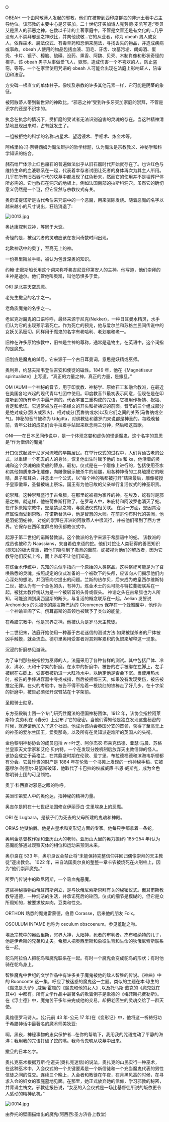 

O

OBEAH 一个由阿散蒂人发起的邪教，他们在被带到西印度群岛的非洲土著中占主导地位。该邪教的主要中心是牙买加。二十世纪牙买加诗人克劳德·麦凯写道:“奥贝艾是黑人的邪恶之神。在数以千计的土著家庭中，不管是文盲还是有文化的…几乎没有人不崇拜邪恶之神欧比，并向他致敬…它的从业者，称为 obeah 男人或女人，依靠巫术、魔法仪式、有毒草药和恐惧来施法，寻找丢失的物品，并造成疾病或事故。obeah 人使用的物品包括血液、羽毛、牙齿、坟墓污垢、朗姆酒、蛋壳、卡片、镜子、樟脑、硫磺、没药、熏香、阿魏、贝壳、木制肖像和形状奇怪的棍子。该 obeah 男子从事做爱飞人，驱邪，造成伤害一个不喜欢的人，防止盗窃，等等。一个在家里使用咒语的 obeah 人可能会出现在法庭上影响证人，陪审团和法官。

方尖碑一根直立的单体柱子。像埃及宗教的许多其他元素一样，它可能是阴茎的象征。

被阿散蒂人带到新世界的神欧比。“邪恶之神”受到许多牙买加家庭的崇拜，不管是识字的还是不识字的。

执念在执念的情况下，受折磨的受试者无法识别迫害的灵魂的存在。当这种精神清楚地显现出来时，占有就发生了。

一组被拒绝的科学的名称:占星术、望远镜术、手相术、炼金术等。

阿格里帕·冯·奈特西姆为魔法辩护的哲学标题，认为魔法是宗教教义、神秘学和科学知识的结合。

赭石给尸体涂上红色赭石的普遍做法似乎从旧石器时代开始就存在了。也许红色与维持生命的血液联系在一起，代表着幸存者试图让死者的身体再次为其主人所用。几乎在所有旧石器时代的坟墓中都发现了红色粉末，然而它的使用并不是埋葬尸体所必需的。它也散布在洞穴的地板上，例如法国南部的拉斯科洞穴。虽然它的确切意义仍然是一个谜，但它显然与宗教仪式有关。

奥奇诺提诺斯是古代希伯来咒语中的一个恶魔，用来驱除发烧。随着恶魔的名字以越来越小的尺寸说出，狂热消退了:

![i0013.jpg](i0013.jpg)

奥达康叙利亚神，等同于大衮。

奇怪的是，被诅咒者的灵魂应该在夜间奇数时间出现。

北欧神话中的奥丁，至高无上的神。

一份弗里斯兰手稿，被认为包含深奥的知识。

约翰·史密斯船长用这个词来称呼弗吉尼亚印第安人的主神。他写道，他们崇拜的主神是迪尔。他们管他叫奥凯，叫他恐惧多于爱。

OKI 是北美天空恶魔。

老先生撒旦的名字之一。

老角质魔鬼的名字之一。

老尼克对魔鬼的口语称呼，最终来源于尼克(Nekker)，一种日耳曼水精灵，水手们认为它的出现预示着死亡。作为死亡的预兆，他与爱尔兰和苏格兰民间传说中的女妖关系密切。同样用于魔鬼的名字有老哈利、老划痕和老一。

旧神在许多原始宗教中，旧神是主神的尊称，通常是造物主。在英语中，这个词指的是魔鬼。

旧划痕是魔鬼的绰号。它来源于一个古日耳曼词，意思是妖精或巫师。

奥利弗，约瑟夫斯韦登伯吉安和使徒的磁性。1849 年，他在《Magnétiseur spiritualiste》上写道，“真正的力量之神，真正的力量，是撒旦。”

OM (AUM)一个神秘的音节，用于印度教、神秘学、原始石工和融合教派，在最近在美国各地兴起的现代青年社团中使用。印度教音节最初表示同意，但现在是在印度听到的所有单词中最严肃的。代表宇宙三重构成的咒语，它被用作祈祷、祝福、肯定和承诺。它通常被放在神圣经文的开头和祈祷词的前面。音节的三个组成部分是绝对成分(烈火或烈火)、相对成分(瓦鲁纳或水)以及它们之间的关系(马鲁纳或空气)。神秘的音节被称为 Udgitta，对佛教徒和婆罗门来说都是神圣的。每晚晚餐前，青年公社的成员们会手拉着手站起来默念两三分钟，然后唱这首歌。

ONI——在日本民间传说中，是一个体现贪婪和虚伪的怪诞魔鬼，这个名字的意思是“作为僧侣的魔鬼”

开口仪式起源于尼罗河流域的早期居民。在举行仪式的过程中，人们背诵古老的公式，以重建一个死去的人的身体，恢复他出生时赋予他的 ba 和 ka，他活着的灵魂和这个灵魂的幽灵般的替身。最初，仪式是在一个雕像上进行的，包括使用圣水和其他物质来净化雕像，向雕像展示被杀牛的前腿，用各种神奇的工具触摸它的眼睛，鼻子和耳朵，并念出一个公式，以“每个神的嘴都被打开”结束最后，雕像被授予皇家徽章，圣餐被端上祭坛。国王有为他已故的父亲举行复活仪式的神圣职责。

蛇崇拜。这种崇拜盛行于古希腊，在那里蛇被视为家养的神。在埃及，蛇有时是邪恶之神。就这样，他被荷鲁斯打败了。在罗马人中，朱庇特和阿波罗也消灭了蛇。在许多原始宗教中，蛇是禁忌之物，与魔法仪式相关联。
在另一方面，蛇因其治疗属性而受到崇敬。在诺斯替派中，他是智慧的大师。在前哥伦布时代的美洲，他是羽蛇羽蛇神。
对蛇的崇拜在非洲的阿散蒂人中很流行，并被他们带到了西方世界。它保存在西印度群岛的伏都教仪式中。

起源于第二世纪的诺斯替教派。这个教派的名字来源于希腊语中的蛇。
该教派的成员也被称为 Naassians，来自希伯来语的蛇。他们对蛇让人类获得的善恶知识(灵知)的极大尊重，把他们吸引到了撒旦的面前。蛇被视为他们的解放者，因为它教导他们反抗上帝，而上帝却不让他们知道。

在炼金术传统中，先知的头似乎指向一个原始的人类祭品。这种祭祀可能是为了召唤熟悉的灵魂。按照规定的仪式准备的一个被砍下的头颅，应该向人们揭示他们内心深处的想法，并回答向它提出的问题。兰斯的热尔贝，后来成为教皇西尔维斯特二世，被认为有一个金色的头，有神力。炼金术士的头可能与特拉斐姆联系在一起，被犹太教传统认为是一个被斩首的头骨或假头。
神谕之头在古希腊也为人所知，可能追溯到奥西里斯的断头，与复活的概念联系在一起。Aelian 发誓说 Archonides 的头被他的朋友斯巴达的 Cleomenes 保存在一个蜂蜜罐中，他作为一个神谕查阅了它。俄耳甫斯的首领也被赋予了类似的能量。

在希腊宗教中，他是冥界之神。他被认为是罗马天主教徒。

十二世纪末，法庭开始使用一种基于古老迷信的测试方法:如果被谋杀者的尸体被凶手触摸，就会流血。德尔里奥用受害者对其刺客累积的仇恨来解释这一现象。

沉浸的折磨参见游泳。

为了审判那些被指控为巫师的人，法庭采用了各种各样的测试。其中包括尸体、冷水、沸水、火和十字架的折磨。在水中的折磨中，被告的右手被绑在左脚上，左手被绑在右脚上，受害者被扔进一大缸冷水中，以确定他是否会下沉。当使用热水时，被告的手伸进容器中寻找戒指，然后被捆绑三天。如果没有发现受伤，被告被推定无罪。在火的考验中，被告不得不抬着一根烧红的铁棒走了好几步。在十字架的折磨中，被告必须张开双臂站在十字架前。

圣殿骑士勋章。

东方圣殿骑士团一个专门研究性魔法的德国神秘团体。1912 年，该协会指控阿莱斯特·克劳利在《春分》上公布了它的秘密。当他们得知他是独立发现这些秘密的时候，就邀请他加入了这个社团。他成为该协会英国分支的首领，获得了至高无上的神圣的爱尔兰国王，爱奥那岛，以及所有在灵知派避难所的英国人的头衔。

金色黎明神秘协会的成员包括 w·r·叶芝、阿尔杰农·布莱克伍德、亚瑟·马晨、苏格兰皇家天文学家和艾伦·贝内特，一个在发现分娩机制后放弃天主教信仰的怪人。该协会成立于英格兰，在其鼎盛时期在伦敦、爱丁堡、布拉德福德和滨海韦斯顿都有分会。它最珍贵的财产是 1884 年在伦敦一个书摊上发现的一份神秘手稿。它被塞缪尔·利德尔·马瑟斯破译，他取代了卡巴拉的权威威廉·韦恩·威斯克，成为金色黎明骑士团的可见领袖。

奥丁·科西嘉对邪恶之眼的称呼。

美洲印第安人中的奥伦达，指神秘的精神力量。

奥吉尔是附在十七世纪法国修女伊丽莎白·艾里埃身上的恶魔。

ORI 在 Lugbara，是孩子们为死去的父母所建的鬼魂和神殿。

ORIAS 地狱伯爵。他是占星术和变形记方面的专家。他每只手都拿着一条蛇。

奥利金基督教作家和亚历山大的老师。亚历山大里的奥力振(约 185-254 年)认为恶魔能够通过观察天体的相位和运动来预测未来。

奥尔良在 533 年，奥尔良议会禁止将“未能保持完整信仰并回归偶像崇拜的天主教徒”逐出教会。
1022 年，来自法国奥尔良的整整一章卡农被烧死在火刑柱上，因为“他们崇拜魔鬼。”

所罗门传说中的欧尼阿斯，一个吸血鬼恶魔。

这些神秘事物由俄耳甫斯创立，是与狄俄尼索斯崇拜有关的秘密仪式。俄耳甫斯教教导道德，一种纯洁的生活，并承诺死后的轮回。仪式的细节是模糊的，但它是众所周知的，被要求放弃肉，豆类和性交。

ORTHON 熟悉的魔鬼雷蒙德，伯爵 Corasse，后来他的朋友 Foix。

OSCULUM INFAME 也称为 osculum obscoenum。参见羞耻之吻。

埃及宗教中的奥西里斯，冥界大神，太阳神，死者的审判者。杰布和纳特的儿子，他是伊希斯的兄弟和丈夫。希腊人把奥西里斯和象征生育和生命的狄俄尼索斯联系在一起。

鸵鸟阿拉伯人把鸵鸟和魔鬼联系在一起。有时一个魔鬼会变成鸵鸟的形状；有时他骑在鸵鸟身上。

智胜魔鬼中世纪的文学作品中有许多关于魔鬼被他的敌人智胜的传说。《神曲》中的 Buonconte 这一集，呼应了被迷惑的魔鬼这一主题。类似的主题在本·琼生的《魔鬼是头驴》,威廉·霍顿的《魔鬼和他的女人》,以及托马斯·戴克的《魔鬼就在其中》中都有。所有文学作品中最著名的欺骗例子是歌德的《梅菲斯托费勒斯》。在《浮士德》中，魔鬼苦干多年来完成他的交易，却把老医生的灵魂交给了一群天使。

奥维德罗马诗人。(公元前 43 年-公元 17 年)在《变形记》中，他将这一祈祷归功于希腊神话中最著名的魔术师美狄亚:

啊，黑夜，神秘事物的忠实保护者…在你的帮助下，我用我的咒语搅动了平静的海洋；我用我的咒语打破了蛇的嘴。我命令鬼魂从坟墓中出来。

撒旦的日本名字。

奥扎克巫术根据万斯·伦道夫(奥扎克迷信)的说法，奥扎克的山民实行一种巫术，在这种巫术中，入会仪式的一个关键要素是一个新信徒和一个充当魔鬼代表的男性信徒之间的性交。连续三个晚上，入会者和教徒在午夜，在月黑风高的时候，在寻求入会的妇女的家庭墓地见面。在那里，她正式放弃她的信仰，学习邪教的秘密，并背诵主祷文。邪教徒报告说，“女巫的入会仪式是一场比基督徒所说的皈依更令人感动的精神危机。”

![i0014.jpg](i0014.jpg)

由乔托的壁画描绘出的魔鬼(阿西西:圣方济各上教堂)